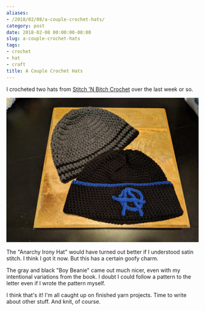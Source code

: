```yaml
---
aliases:
- /2018/02/08/a-couple-crochet-hats/
category: post
date: 2018-02-08 00:00:00-08:00
slug: a-couple-crochet-hats
tags:
- crochet
- hat
- craft
title: A Couple Crochet Hats
---
```


I crocheted two hats from [Stitch 'N Bitch Crochet](https://www.goodreads.com/book/show/57512.Stitch_n_Bitch_Crochet) over the last week or so.

<!--more-->

![attachments/img/2018/cover-2018-02-08.jpg](../../../attachments/img/2018/cover-2018-02-08.jpg)

The "Anarchy Irony Hat" would have turned out better if I understood satin stitch. I think I got it now. But this has a certain goofy charm.

The gray and black "Boy Beanie" came out much nicer, even with my intentional variations from the book. I doubt I could follow a pattern to the letter even if I wrote the pattern myself.

I think that's it! I'm all caught up on finished yarn projects. Time to write about other stuff. And knit, of course.